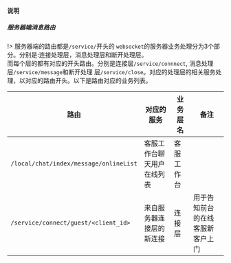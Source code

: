 #### 说明 

##### 服务器端消息路由
!> 服务器端的路由都是`/service/`开头的
`websocket`的服务器业务处理分为3个部分。分别是:连接处理层，消息处理层和断开处理层。  
而每个层的都有对应的开头路由。分别是连接层`/service/connnect`, 消息处理层`/service/message`和断开处理
层`/service/close`。对应的处理层的相关服务处理，以对应的路由开头。以下是路由对应的业务列表。

| 路由                                 | 对应的服务 | 业务层名 | 备注 |
| ---                                  | ---        | ---      | ---  |
| `/local/chat/index/message/onlineList` |  客服工作台聊天用户在线列表 |   客服工作台   |      |
| `/service/connect/guest/<client_id>` | 来自服务器连接层的新连接 | 连接层   |    用于告知前台的在线客服新客户上门   |
